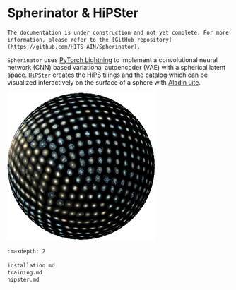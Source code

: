 # Spherinator & HiPSter

```{attention}
The documentation is under construction and not yet complete. For more information, please refer to the [GitHub repository](https://github.com/HITS-AIN/Spherinator).
```

`Spherinator` uses [PyTorch Lightning](https://lightning.ai/docs/pytorch/stable/) to implement a convolutional neural network (CNN) based variational autoencoder (VAE) with a spherical latent space.
`HiPSter` creates the HiPS tilings and the catalog which can be visualized interactively on the surface of a sphere with [Aladin Lite](https://github.com/cds-astro/aladin-lite).

![](assets/P404_f2.png)

```{toctree}
:maxdepth: 2

installation.md
training.md
hipster.md
```
